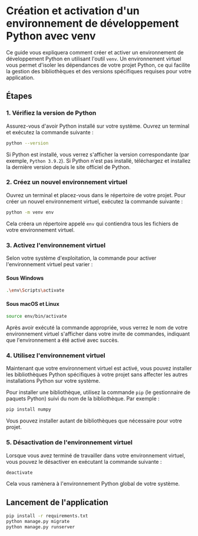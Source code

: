 # Création et activation d'un environnement de développement Python avec venv

Ce guide vous expliquera comment créer et activer un environnement de développement Python en utilisant l'outil `venv`. Un environnement virtuel vous permet d'isoler les dépendances de votre projet Python, ce qui facilite la gestion des bibliothèques et des versions spécifiques requises pour votre application.

## Étapes

### 1. Vérifiez la version de Python

Assurez-vous d'avoir Python installé sur votre système. Ouvrez un terminal et exécutez la commande suivante :

```bash
python --version
```

Si Python est installé, vous verrez s'afficher la version correspondante (par exemple, `Python 3.9.2`). Si Python n'est pas installé, téléchargez et installez la dernière version depuis le site officiel de Python.

### 2. Créez un nouvel environnement virtuel

Ouvrez un terminal et placez-vous dans le répertoire de votre projet. Pour créer un nouvel environnement virtuel, exécutez la commande suivante :

```bash
python -m venv env
```

Cela créera un répertoire appelé `env` qui contiendra tous les fichiers de votre environnement virtuel.

### 3. Activez l'environnement virtuel

Selon votre système d'exploitation, la commande pour activer l'environnement virtuel peut varier :

#### Sous Windows

```bash
.\env\Scripts\activate
```

#### Sous macOS et Linux

```bash
source env/bin/activate
```

Après avoir exécuté la commande appropriée, vous verrez le nom de votre environnement virtuel s'afficher dans votre invite de commandes, indiquant que l'environnement a été activé avec succès.

### 4. Utilisez l'environnement virtuel

Maintenant que votre environnement virtuel est activé, vous pouvez installer les bibliothèques Python spécifiques à votre projet sans affecter les autres installations Python sur votre système.

Pour installer une bibliothèque, utilisez la commande `pip` (le gestionnaire de paquets Python) suivi du nom de la bibliothèque. Par exemple :

```bash
pip install numpy
```

Vous pouvez installer autant de bibliothèques que nécessaire pour votre projet.

### 5. Désactivation de l'environnement virtuel

Lorsque vous avez terminé de travailler dans votre environnement virtuel, vous pouvez le désactiver en exécutant la commande suivante :

```bash
deactivate
```

Cela vous ramènera à l'environnement Python global de votre système.

## Lancement de l'application

```bash
pip install -r requirements.txt
python manage.py migrate
python manage.py runserver
```
